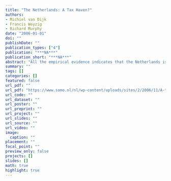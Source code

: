 ```yaml
---
title: "The Netherlands: A Tax Haven?"
authors: 
- Michiel van Dijk
- Francis Weyzig
- Richard Murphy
date: "2006-01-01"
doi: ""
publishDate: ""
publication_types: ["4"]
publication: "***NA***"
publication_short: "***NA***"
abstract: "All the empirical evidence indicates that the Netherlands is a tax haven. This is because it deliberately offers companies who would not otherwise seek to be resident within its territory the means to reduce their tax charges on interest, royalties, dividend and capital gains income from foreign subsidiaries. This SOMO report investigates the extent to which the Netherlands can be regarded as a tax haven, and analyses the factors behind this, such as the unique network of bilateral treaties for the avoidance of double taxation and the special fiscal regimes for group financing operations. It estimates the number of mailbox companies, mostly established to route financial flows through the Netherlands purely for fiscal reasons, at almost 20,000, and this number has been increasing rapidly in recent years. The Netherlands benefits primarily from attracting financial flows to its territory by increasing the tax yield it enjoys from corporate income and from employment generated in the trust and tax consultancy sector. These benefits do not, however, outweigh the negative consequences for other countries. Hence, Dutch tax policy is inconsistent with its policy on Official Development Assistance (ODA) and its associated high contribution to financing the achievement of the Millennium Development Goals (MDGs). The tax haven features of the Netherlands also facilitate money laundering and attract companies with a dubious reputation. In order to promote a fair and just global economic system in which tax avoidance by multinational corporations is minimised, the report gives recommendations for the Dutch government and all other relevant actors."
summary: ""
tags: []
categories: []
featured: false
url_pdf: ""
url_pdf: "https://www.somo.nl/nl/wp-content/uploads/sites/2/2006/11/A-tax-haven.pdf"
url_code: ""
url_dataset: ""
url_poster: ""
url_preprint: ""
url_project: ""
url_slides: ""
url_source: ""
url_video: ""
image: 
  caption: ""
placement: ""
focal_point: ""
preview_only: false
projects: []
slides: []
math: true
highlight: true
---
```

